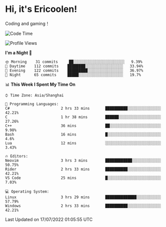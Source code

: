 # Hi, it's Ericoolen!
Coding and gaming！

<!--START_SECTION:waka-->
![Code Time](http://img.shields.io/badge/Code%20Time-330%20hrs%2047%20mins-blue)

![Profile Views](http://img.shields.io/badge/Profile%20Views-2-blue)

**I'm a Night 🦉** 

```text
🌞 Morning    31 commits     ██░░░░░░░░░░░░░░░░░░░░░░░   9.39% 
🌆 Daytime    112 commits    ████████░░░░░░░░░░░░░░░░░   33.94% 
🌃 Evening    122 commits    █████████░░░░░░░░░░░░░░░░   36.97% 
🌙 Night      65 commits     █████░░░░░░░░░░░░░░░░░░░░   19.7%

```


📊 **This Week I Spent My Time On** 

```text
⌚︎ Time Zone: Asia/Shanghai

💬 Programming Languages: 
C#                       2 hrs 33 mins       ██████████░░░░░░░░░░░░░░░   42.21% 
C                        1 hr 38 mins        ██████░░░░░░░░░░░░░░░░░░░   27.26% 
C++                      36 mins             ██░░░░░░░░░░░░░░░░░░░░░░░   9.98% 
Bash                     16 mins             █░░░░░░░░░░░░░░░░░░░░░░░░   4.6% 
Lua                      12 mins             ░░░░░░░░░░░░░░░░░░░░░░░░░   3.43%

🔥 Editors: 
Neovim                   3 hrs 3 mins        ████████████░░░░░░░░░░░░░   50.75% 
Rider                    2 hrs 33 mins       ██████████░░░░░░░░░░░░░░░   42.21% 
VS Code                  25 mins             █░░░░░░░░░░░░░░░░░░░░░░░░   7.03%

💻 Operating System: 
Linux                    3 hrs 29 mins       ██████████████░░░░░░░░░░░   57.79% 
Windows                  2 hrs 33 mins       ██████████░░░░░░░░░░░░░░░   42.21%

```


 Last Updated on 17/07/2022 01:05:55 UTC
<!--END_SECTION:waka-->

